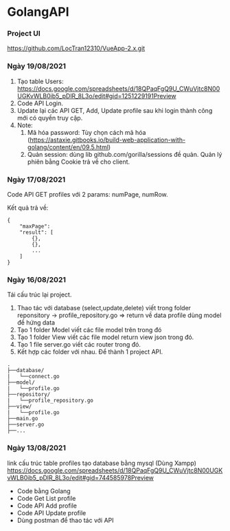 # GolangAPI

### Project UI

https://github.com/LocTran12310/VueApp-2.x.git

### Ngày 19/08/2021

1. Tạo table Users: https://docs.google.com/spreadsheets/d/18QPaqFgQ9U_CWuVjtc8N00UGKvWLB0ib5_pDlR_8L3o/edit#gid=1251229191Preview
2. Code API Login.
3. Update lại các API GET, Add, Update profile sau khi login thành công mới có quyền truy cập.
4. Note:
   1. Mã hóa password: Tùy chọn cách mã hóa (https://astaxie.gitbooks.io/build-web-application-with-golang/content/en/09.5.html)
   1. Quản session: dùng lib github.com/gorilla/sessions đề quản. Quản lý phiên bằng Cookie trả về cho client.

### Ngày 17/08/2021

Code API GET profiles với 2 params: numPage, numRow.

Kết quả trả về:

```
{
    "maxPage":
    "result": [
        {},
        {},
        ...
    ]
}
```

### Ngày 16/08/2021

Tái cấu trúc lại project.

1. Thao tác với database (select,update,delete) viết trong folder reponsitory -> profile_repository.go => return về data profile dùng model để hứng data
2. Tạo 1 folder Model viết các file model trên trong đó
3. Tạo 1 folder View viết các file model return view json trong đó.
4. Tạo 1 file server.go viết các router trong đó.
5. Kết hợp các folder với nhau. Để thành 1 project API.

```
.
├──database/
|   └──connect.go
├──model/
|   └──profile.go
├──repository/
|   └──profile_repository.go
├──view/
|   └──profile.go
├──main.go
├──server.go
├──...
```

### Ngày 13/08/2021

link cấu trúc table profiles tạo database bằng mysql (Dùng Xampp)
https://docs.google.com/spreadsheets/d/18QPaqFgQ9U_CWuVjtc8N00UGKvWLB0ib5_pDlR_8L3o/edit#gid=744585978Preview

- Code bằng Golang
- Code Get List profile
- Code API Add profile
- Code API Update profile
- Dùng postman để thao tác với API

<!-- Object mẫu
//Profile
{
    "id": 9,
    "employee_id": "999999",
    "name": "Tran Phuoc Loc",
    "email": "email@mail.com",
    "birthday": "2021-08-13 12:13:14",
    "position_id": 1,
    "department_id": 2,
    "status": 1,
    "address": "abca acb, dhc, Vietnam",
    "telephone": "0809123456",
    "mobile": "0123456789",
    "official_date": "2021-08-09",
    "probation_date": "2021-08-09",
    "gender": 1,
    "image": "",
    "del_flag": 0
}

//User
{
    "id": 1,
    "login_id": "user",
    "contract_type_id": 1,
    "profile_id": 10,
    "password": "123456",
    "del_flag": 0,
    "updated_time": "2021-08-18 10:20:49",
    "updated_user": "123",
    "created_time": "2021-08-12 10:20:49",
    "created_user": "123"
}
-->
